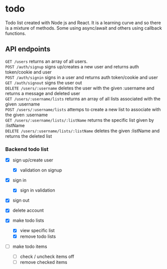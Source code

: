 # todo
Todo list created with Node js and React. It is a learning curve and so there is a mixture
of methods. Some using async/await and others using callback functions.

## API endpoints

``` GET /users ``` returns an array of all users.    
``` POST /auth/signup ``` signs up/creates a new user and returns auth token/cookie and user  
``` POST /auth/signin ``` signs in a user and returns auth token/cookie and user    
``` GET /auth/signout ``` signs the user out    
``` DELETE /users/:username ``` deletes the user with the given :username  and returns a message and deleted user      
``` GET /users/:username/lists ``` returns an array of all lists associated with the given :username  
``` POST /users/:username/lists ``` attemps to create a new list to associate with the given :username    
``` GET /users/:username/lists/:listName ``` returns the specific list given by :listName  
``` DELETE /users/:username/lists/:listName ``` deletes the given :listName and returns the deleted list  

### Backend todo list
- [x] sign up/create user  
  - [x] validation on signup

- [x] sign in    
  - [x] sign in validation  

- [x] sign out  

- [x] delete account

- [x] make todo lists  
  - [x] view specific list  
  - [x] remove todo lists

- [ ] make todo items  
  - [ ] check / uncheck items off  
   - [ ] remove checked items  
